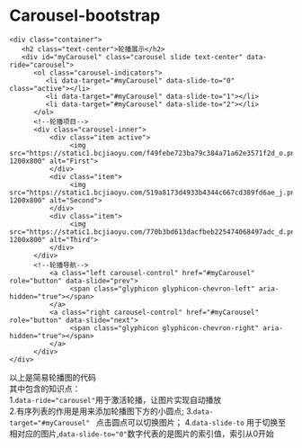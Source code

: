 # Carousel-bootstrap<br>
```
<div class="container">
   <h2 class="text-center">轮播展示</h2>
   <div id="myCarousel" class="carousel slide text-center" data-ride="carousel">
      <ol class="carousel-indicators">
         <li data-target="#myCarousel" data-slide-to="0" class="active"></li>
         <li data-target="#myCarousel" data-slide-to="1"></li>
         <li data-target="#myCarousel" data-slide-to="2"></li>                
      </ol>
      <!--轮播项目-->
      <div class="carousel-inner">
          <div class="item active">
               <img src="https://static1.bcjiaoyu.com/f49febe723ba79c384a71a62e3571f2d_o.png-1200x800" alt="First">
          </div>
          <div class="item">
               <img src="https://static1.bcjiaoyu.com/519a8173d4933b4344c667cd389fd6ae_j.png-1200x800" alt="Second">
          </div>
          <div class="item">
               <img src="https://static1.bcjiaoyu.com/770b3bd613dacfbeb225474068497adc_d.png-1200x800" alt="Third">
          </div>                                
      </div>
      <!--轮播导航-->
          <a class="left carousel-control" href="#myCarousel" role="button" data-slide="prev">
               <span class="glyphicon glyphicon-chevron-left" aria-hidden="true"></span>
          </a>
          <a class="right carousel-control" href="#myCarousel" role="button" data-slide="next">
               <span class="glyphicon glyphicon-chevron-right" aria-hidden="true"></span>
          </a>
      </div>
</div>
```
以上是简易轮播图的代码<br>
其中包含的知识点：<br>
1.`data-ride="carousel"`用于激活轮播，让图片实现自动播放<br>
2.有序列表的作用是用来添加轮播图下方的小圆点;
      3.`data-target="#myCarousel" ` 点击圆点可以切换图片；
      4.`data-slide-to` 用于切换至相对应的图片,`data-slide-to="0"`数字代表的是图片的索引值，索引从0开始
